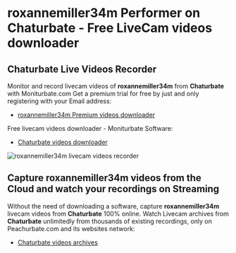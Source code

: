 # roxannemiller34m Performer on Chaturbate - Free LiveCam videos downloader

## Chaturbate Live Videos Recorder

Monitor and record livecam videos of **roxannemiller34m** from **Chaturbate** with Moniturbate.com
Get a premium trial for free by just and only registering with your Email address:
* [roxannemiller34m Premium videos downloader](https://moniturbate.com/request-demo-licence-key.html)

Free livecam videos downloader - Moniturbate Software:
* [Chaturbate videos downloader](https://moniturbate.com/moniturbate-download-software.html)

![roxannemiller34m livecam videos recorder](https://peachurnet.com/templates/moniturbate-software.png)


## Capture roxannemiller34m videos from the Cloud and watch your recordings on Streaming

Without the need of downloading a software, capture **roxannemiller34m** livecam videos from **Chaturbate** 100% online.
Watch Livecam archives from **Chaturbate** unlimitedly from thousands of existing recordings, only on Peachurbate.com and its websites network:
* [Chaturbate videos archives](https://peachurnet.com/)